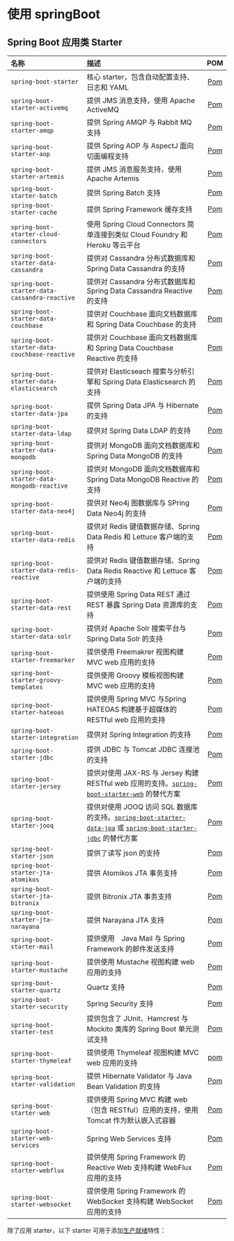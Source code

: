 使用 springBoot
=============
## Spring Boot 应用类 Starter

| 名称 | 描述 | POM |
|:---|:---|:---:|
| `spring-boot-starter` | 核心 starter，包含自动配置支持、日志和 YAML | [Pom](https://github.com/spring-projects/spring-boot/tree/v2.0.0.RELEASE/spring-boot-project/spring-boot-starters/spring-boot-starter/pom.xml) |
| `spring-boot-starter-activemq` | 提供 JMS 消息支持，使用 Apache ActiveMQ | [Pom](https://github.com/spring-projects/spring-boot/tree/v2.0.0.RELEASE/spring-boot-project/spring-boot-starters/spring-boot-starter-activemq/pom.xml) |
| `spring-boot-starter-amqp` | 提供 Spring AMQP 与 Rabbit MQ 支持 | [Pom](https://github.com/spring-projects/spring-boot/tree/v2.0.0.RELEASE/spring-boot-project/spring-boot-starters/spring-boot-starter-amqp/pom.xml) |
| `spring-boot-starter-aop` | 提供 Spring AOP 与 AspectJ 面向切面编程支持 | [Pom](https://github.com/spring-projects/spring-boot/tree/v2.0.0.RELEASE/spring-boot-project/spring-boot-starters/spring-boot-starter-aop/pom.xml) |
| `spring-boot-starter-artemis` | 提供 JMS 消息服务支持，使用 Apache Artemis | [Pom](https://github.com/spring-projects/spring-boot/tree/v2.0.0.RELEASE/spring-boot-project/spring-boot-starters/spring-boot-starter-artemis/pom.xml) |
| `spring-boot-starter-batch` | 提供 Spring Batch 支持 | [Pom](https://github.com/spring-projects/spring-boot/tree/v2.0.0.RELEASE/spring-boot-project/spring-boot-starters/spring-boot-starter-batch/pom.xml) |
| `spring-boot-starter-cache` | 提供 Spring Framework 缓存支持 | [Pom](https://github.com/spring-projects/spring-boot/tree/v2.0.0.RELEASE/spring-boot-project/spring-boot-starters/spring-boot-starter-cache/pom.xml) |
| `spring-boot-starter-cloud-connectors` | 使用 Spring Cloud Connectors 简单连接到类似 Cloud Foundry 和 Heroku 等云平台 | [Pom](https://github.com/spring-projects/spring-boot/tree/v2.0.0.RELEASE/spring-boot-project/spring-boot-starters/spring-boot-starter-cloud-connectors/pom.xml) |
| `spring-boot-starter-data-cassandra` | 提供对 Cassandra 分布式数据库和 Spring Data Cassandra 的支持 | [Pom](https://github.com/spring-projects/spring-boot/tree/v2.0.0.RELEASE/spring-boot-project/spring-boot-starters/spring-boot-starter-data-cassandra/pom.xml) |
| `spring-boot-starter-data-cassandra-reactive` | 提供对 Cassandra 分布式数据库和 Spring Data Cassandra Reactive 的支持 | [Pom](https://github.com/spring-projects/spring-boot/tree/v2.0.0.RELEASE/spring-boot-project/spring-boot-starters/spring-boot-starter-data-cassandra-reactive/pom.xml) |
| `spring-boot-starter-data-couchbase` | 提供对 Couchbase 面向文档数据库和 Spring Data Couchbase 的支持 | [Pom](https://github.com/spring-projects/spring-boot/tree/v2.0.0.RELEASE/spring-boot-project/spring-boot-starters/spring-boot-starter-data-couchbase/pom.xml) |
| `spring-boot-starter-data-couchbase-reactive` | 提供对 Couchbase 面向文档数据库和 Spring Data Couchbase Reactive 的支持 | [Pom](https://github.com/spring-projects/spring-boot/tree/v2.0.0.RELEASE/spring-boot-project/spring-boot-starters/spring-boot-starter-data-couchbase-reactive/pom.xml) |
| `spring-boot-starter-data-elasticsearch` | 提供对 Elasticseach 搜索与分析引擎和 Spring Data Elasticsearch 的支持 | [Pom](https://github.com/spring-projects/spring-boot/tree/v2.0.0.RELEASE/spring-boot-project/spring-boot-starters/spring-boot-starter-data-elasticsearch/pom.xml) |
| `spring-boot-starter-data-jpa` | 提供 Spring Data JPA 与 Hibernate 的支持 | [Pom](https://github.com/spring-projects/spring-boot/tree/v2.0.0.RELEASE/spring-boot-project/spring-boot-starters/spring-boot-starter-data-jpa/pom.xml) |
| `spring-boot-starter-data-ldap` | 提供对 Spring Data LDAP 的支持 | [Pom](https://github.com/spring-projects/spring-boot/tree/v2.0.0.RELEASE/spring-boot-project/spring-boot-starters/spring-boot-starter-data-ldap/pom.xml) |
| `spring-boot-starter-data-mongodb` | 提供对 MongoDB 面向文档数据库和 Spring Data MongoDB 的支持 | [Pom](https://github.com/spring-projects/spring-boot/tree/v2.0.0.RELEASE/spring-boot-project/spring-boot-starters/spring-boot-starter-data-mongodb/pom.xml) |
| `spring-boot-starter-data-mongodb-reactive` | 提供对 MongoDB 面向文档数据库和 Spring Data MongoDB Reactive 的支持 | [Pom](https://github.com/spring-projects/spring-boot/tree/v2.0.0.RELEASE/spring-boot-project/spring-boot-starters/spring-boot-starter-data-mongodb-reactive/pom.xml) | 
| `spring-boot-starter-data-neo4j` | 提供对 Neo4j 图数据库与 SPring Data Neo4j 的支持 | [Pom](https://github.com/spring-projects/spring-boot/tree/v2.0.0.RELEASE/spring-boot-project/spring-boot-starters/spring-boot-starter-data-neo4j/pom.xml) |
| `spring-boot-starter-data-redis` | 提供对 Redis 键值数据存储、Spring Data Redis 和 Lettuce 客户端的支持 | [Pom](https://github.com/spring-projects/spring-boot/tree/v2.0.0.RELEASE/spring-boot-project/spring-boot-starters/spring-boot-starter-data-redis/pom.xml) |
| `spring-boot-starter-data-redis-reactive` | 提供对 Redis 键值数据存储、Spring Data Redis Reactive 和 Lettuce 客户端的支持 | [Pom](https://github.com/spring-projects/spring-boot/tree/v2.0.0.RELEASE/spring-boot-project/spring-boot-starters/spring-boot-starter-data-redis-reactive/pom.xml) |
| `spring-boot-starter-data-rest` | 提供使用 Spring Data REST 通过 REST 暴露 Spring Data 资源库的支持 | [Pom](https://github.com/spring-projects/spring-boot/tree/v2.0.0.RELEASE/spring-boot-project/spring-boot-starters/spring-boot-starter-data-rest/pom.xml) |
| `spring-boot-starter-data-solr` | 提供对 Apache Solr 搜索平台与 Spring Data Solr 的支持 | [Pom](https://github.com/spring-projects/spring-boot/tree/v2.0.0.RELEASE/spring-boot-project/spring-boot-starters/spring-boot-starter-data-solr/pom.xml) |
| `spring-boot-starter-freemarker` | 提供使用 Freemakrer 视图构建 MVC web 应用的支持 | [Pom](https://github.com/spring-projects/spring-boot/tree/v2.0.0.RELEASE/spring-boot-project/spring-boot-starters/spring-boot-starter-freemarker/pom.xml) |
| `spring-boot-starter-groovy-templates` | 提供使用 Groovy 模板视图构建 MVC web 应用的支持 | [Pom](https://github.com/spring-projects/spring-boot/tree/v2.0.0.RELEASE/spring-boot-project/spring-boot-starters/spring-boot-starter-groovy-templates/pom.xml) |
| `spring-boot-starter-hateoas` | 提供使用 Spring MVC 与Spring HATEOAS 构建基于超媒体的 RESTful web 应用的支持 | [Pom](https://github.com/spring-projects/spring-boot/tree/v2.0.0.RELEASE/spring-boot-project/spring-boot-starters/spring-boot-starter-hateoas/pom.xml) | 
| `spring-boot-starter-integration` | 提供对 Spring Integration 的支持 | [Pom](https://github.com/spring-projects/spring-boot/tree/v2.0.0.RELEASE/spring-boot-project/spring-boot-starters/spring-boot-starter-integration/pom.xml) |
| `spring-boot-starter-jdbc` | 提供 JDBC 与 Tomcat JDBC 连接池的支持 | [Pom](https://github.com/spring-projects/spring-boot/tree/v2.0.0.RELEASE/spring-boot-project/spring-boot-starters/spring-boot-starter-jdbc/pom.xml) |
| `spring-boot-starter-jersey` | 提供对使用 JAX-RS 与 Jersey 构建 RESTful web 应用的支持。[`spring-boot-starter-web`](https://docs.spring.io/spring-boot/docs/2.0.0.RELEASE/reference/htmlsingle/#spring-boot-starter-web) 的替代方案 | [Pom](https://github.com/spring-projects/spring-boot/tree/v2.0.0.RELEASE/spring-boot-project/spring-boot-starters/spring-boot-starter-jersey/pom.xml) |
| `spring-boot-starter-jooq` | 提供对使用 JOOQ 访问 SQL 数据库的支持。[`spring-boot-starter-data-jpa`](https://docs.spring.io/spring-boot/docs/2.0.0.RELEASE/reference/htmlsingle/#spring-boot-starter-data-jpa) 或 [`spring-boot-starter-jdbc`](https://docs.spring.io/spring-boot/docs/2.0.0.RELEASE/reference/htmlsingle/#spring-boot-starter-jdbc) 的替代方案 | [Pom](https://github.com/spring-projects/spring-boot/tree/v2.0.0.RELEASE/spring-boot-project/spring-boot-starters/spring-boot-starter-jooq/pom.xml) |
| `spring-boot-starter-json` | 提供了读写 json 的支持 | [Pom](https://github.com/spring-projects/spring-boot/tree/v2.0.0.RELEASE/spring-boot-project/spring-boot-starters/spring-boot-starter-json/pom.xml) |
| `spring-boot-starter-jta-atomikos` | 提供 Atomikos JTA 事务支持 | [Pom](https://github.com/spring-projects/spring-boot/tree/v2.0.0.RELEASE/spring-boot-project/spring-boot-starters/spring-boot-starter-jta-atomikos/pom.xml) |
| `spring-boot-starter-jta-bitronix` | 提供 Bitronix JTA 事务支持 | [Pom](https://github.com/spring-projects/spring-boot/tree/v2.0.0.RELEASE/spring-boot-project/spring-boot-starters/spring-boot-starter-jta-bitronix/pom.xml) |
| `spring-boot-starter-jta-narayana` | 提供 Narayana JTA 支持 | [Pom](https://github.com/spring-projects/spring-boot/tree/v2.0.0.RELEASE/spring-boot-project/spring-boot-starters/spring-boot-starter-jta-narayana/pom.xml) |
| `spring-boot-starter-mail` | 提供使用　Java Mail 与 Spring Framework 的邮件发送支持 | [Pom](https://github.com/spring-projects/spring-boot/tree/v2.0.0.RELEASE/spring-boot-project/spring-boot-starters/spring-boot-starter-mail/pom.xml) |
| `spring-boot-starter-mustache` | 提供使用 Mustache 视图构建 web 应用的支持 | [Pom](https://github.com/spring-projects/spring-boot/tree/v2.0.0.RELEASE/spring-boot-project/spring-boot-starters/spring-boot-starter-mustache/pom.xml) |
| `spring-boot-starter-quartz` | Quartz 支持 | [Pom](https://github.com/spring-projects/spring-boot/tree/v2.0.0.RELEASE/spring-boot-project/spring-boot-starters/spring-boot-starter-quartz/pom.xml) |
| `spring-boot-starter-security` | Spring Security 支持 | [Pom](https://github.com/spring-projects/spring-boot/tree/v2.0.0.RELEASE/spring-boot-project/spring-boot-starters/spring-boot-starter-security/pom.xml) |
| `spring-boot-starter-test` | 提供包含了 JUnit、Hamcrest 与 Mockito 类库的 Spring Boot 单元测试支持 | [Pom](https://github.com/spring-projects/spring-boot/tree/v2.0.0.RELEASE/spring-boot-project/spring-boot-starters/spring-boot-starter-test/pom.xml) |
| `spring-boot-starter-thymeleaf` | 提供使用 Thymeleaf 视图构建 MVC web 应用的支持 | [pom](https://github.com/spring-projects/spring-boot/tree/v2.0.0.RELEASE/spring-boot-project/spring-boot-starters/spring-boot-starter-thymeleaf/pom.xml) |
| `spring-boot-starter-validation` | 提供 Hibernate Validator 与 Java Bean Validation 的支持 | [Pom](https://github.com/spring-projects/spring-boot/tree/v2.0.0.RELEASE/spring-boot-project/spring-boot-starters/spring-boot-starter-validation/pom.xml) |
| `spring-boot-starter-web` | 提供使用 Spring MVC 构建 web（包含 RESTful）应用的支持，使用 Tomcat 作为默认嵌入式容器 | [Pom](https://github.com/spring-projects/spring-boot/tree/v2.0.0.RELEASE/spring-boot-project/spring-boot-starters/spring-boot-starter-web/pom.xml) |
| `spring-boot-starter-web-services` | Spring Web Services 支持 | [Pom](https://github.com/spring-projects/spring-boot/tree/v2.0.0.RELEASE/spring-boot-project/spring-boot-starters/spring-boot-starter-web-services/pom.xml) |
| `spring-boot-starter-webflux` | 提供使用 Spring Framework 的 Reactive Web 支持构建 WebFlux 应用的支持 | [Pom](https://github.com/spring-projects/spring-boot/tree/v2.0.0.RELEASE/spring-boot-project/spring-boot-starters/spring-boot-starter-webflux/pom.xml) |
| `spring-boot-starter-websocket` | 提供使用 Spring Framework 的 WebSocket 支持构建 WebSocket 应用的支持 | [Pom](https://github.com/spring-projects/spring-boot/tree/v2.0.0.RELEASE/spring-boot-project/spring-boot-starters/spring-boot-starter-websocket/pom.xml) |

除了应用 starter，以下 starter 可用于添加[生产就绪](https://docs.spring.io/spring-boot/docs/2.0.0.RELEASE/reference/htmlsingle/#production-ready)特性：
